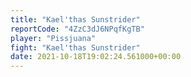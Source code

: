 ```yaml
---
title: "Kael'thas Sunstrider"
reportCode: "4ZzC3dJ6NPqfKgTB"
player: "Pissjuana"
fight: "Kael'thas Sunstrider"
date: 2021-10-18T19:02:24.561000+00:00
---
```

